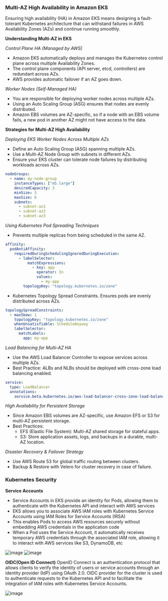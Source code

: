 ### Multi-AZ High Availability in Amazon EKS ###
Ensuring high availability (HA) in Amazon EKS means designing a fault-tolerant Kubernetes architecture that can withstand failures in AWS Availability Zones (AZs) and continue running smoothly.

**Understanding Multi-AZ in EKS**

*Control Plane HA (Managed by AWS)*
- Amazon EKS automatically deploys and manages the Kubernetes control plane across multiple Availability Zones.
- The control plane components (API server, etcd, controllers) are redundant across AZs.
- AWS provides automatic failover if an AZ goes down.

*Worker Nodes (Self-Managed HA)*
- You are responsible for deploying worker nodes across multiple AZs.
- Using an Auto Scaling Group (ASG) ensures that nodes are evenly distributed.
- Amazon EBS volumes are AZ-specific, so if a node with an EBS volume fails, a new pod in another AZ might not have access to the data.

**Strategies for Multi-AZ High Availability**

*Deploying EKS Worker Nodes Across Multiple AZs*
- Define an Auto Scaling Group (ASG) spanning multiple AZs.
- Use a Multi-AZ Node Group with subnets in different AZs.
- Ensure your EKS cluster can tolerate node failures by distributing workloads across AZs.
```yaml
nodeGroups:
  - name: my-node-group
    instanceTypes: ["m5.large"]
    desiredCapacity: 3
    minSize: 3
    maxSize: 6
    subnets:
      - subnet-az1
      - subnet-az2
      - subnet-az3
```

*Using Kubernetes Pod Spreading Techniques*
- Prevents multiple replicas from being scheduled in the same AZ.
```yaml
affinity:
  podAntiAffinity:
    requiredDuringSchedulingIgnoredDuringExecution:
      - labelSelector:
          matchExpressions:
            - key: app
              operator: In
              values:
                - my-app
        topologyKey: "topology.kubernetes.io/zone"
```
- Kubernetes Topology Spread Constraints. Ensures pods are evenly distributed across AZs.
```yaml
topologySpreadConstraints:
  - maxSkew: 1
    topologyKey: "topology.kubernetes.io/zone"
    whenUnsatisfiable: ScheduleAnyway
    labelSelector:
      matchLabels:
        app: my-app
```

*Load Balancing for Multi-AZ HA*
- Use the AWS Load Balancer Controller to expose services across multiple AZs.
- Best Practice: ALBs and NLBs should be deployed with cross-zone load balancing enabled.
```yaml
service:
  type: LoadBalancer
  annotations:
    service.beta.kubernetes.io/aws-load-balancer-cross-zone-load-balancing-enabled: "true"
```

*High Availability for Persistent Storage*
- Since Amazon EBS volumes are AZ-specific, use Amazon EFS or S3 for multi-AZ persistent storage.
- Best Practices:
  - EFS (Elastic File System): Multi-AZ shared storage for stateful apps.
  - S3: Store application assets, logs, and backups in a durable, multi-AZ location.

*Disaster Recovery & Failover Strategy*
- Use AWS Route 53 for global traffic routing between clusters.
- Backup & Restore with Velero for cluster recovery in case of failure.

### Kubernetes Security ###

**Service Accounts**
- Service Accounts in EKS provide an identity for Pods, allowing them to authenticate with the Kubernetes API and interact with AWS services
- EKS allows you to associate AWS IAM roles with Kubernetes Service Accounts using IAM Roles for Service Accounts (IRSA)
- This enables Pods to access AWS resources securely without embedding AWS credentials in the application code
- When a Pod uses the Service Account, it automatically receives temporary AWS credentials through the associated IAM role, allowing it to interact with AWS services like S3, DynamoDB, etc

![image](https://github.com/user-attachments/assets/1eeca5ea-e652-4c31-884c-3f44929b38b2) ![image](https://github.com/user-attachments/assets/5d260bef-06fd-4356-9030-81b10067fff7)

**OIDC(Open ID Connect)**
OpenID Connect is an authentication protocol that allows clients to verify the identity of users or service accounts through an identity provider (IdP) using OAuth 2.0. OIDC provider for the cluster is used to authenticate requests to the Kubernetes API
and to facilitate the integration of IAM roles with Kubernetes Service Accounts.

![image](https://github.com/user-attachments/assets/b548eb8c-cd18-40da-85d6-bb7fc3961d9e)


